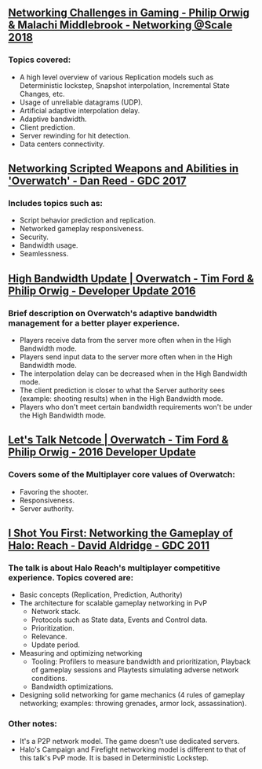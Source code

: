 ## [Networking Challenges in Gaming - Philip Orwig & Malachi Middlebrook - Networking @Scale 2018](https://www.facebook.com/atscaleevents/videos/networking-scale-2018-networking-challenges-in-gaming/2090071161265977/)
### Topics covered:
* A high level overview of various Replication models such as Deterministic lockstep, Snapshot interpolation, Incremental State Changes, etc.
* Usage of unreliable datagrams (UDP).
* Artificial adaptive interpolation delay.
* Adaptive bandwidth.
* Client prediction.
* Server rewinding for hit detection.
* Data centers connectivity.

## [Networking Scripted Weapons and Abilities in 'Overwatch' - Dan Reed - GDC 2017](https://www.gdcvault.com/play/1024041/Networking-Scripted-Weapons-and-Abilities)
### Includes topics such as: 
* Script behavior prediction and replication.
* Networked gameplay responsiveness. 
* Security.
* Bandwidth usage.
* Seamlessness.

## [High Bandwidth Update | Overwatch - Tim Ford & Philip Orwig - Developer Update 2016](https://www.youtube.com/watch?v=EqtNUFxgm38&list=LL6MKUgGZ9Q8c2Ff7GnoRoqA)
### Brief description on Overwatch's adaptive bandwidth management for a better player experience.
* Players receive data from the server more often when in the High Bandwidth mode.
* Players send input data to the server more often when in the High Bandwidth mode.
* The interpolation delay can be decreased when in the High Bandwidth mode.
* The client prediction is closer to what the Server authority sees (example: shooting results) when in the High Bandwidth mode.
* Players who don't meet certain bandwidth requirements won't be under the High Bandwidth mode.

## [Let's Talk Netcode | Overwatch -  Tim Ford & Philip Orwig - 2016 Developer Update](https://www.youtube.com/watch?v=vTH2ZPgYujQ&list=LL6MKUgGZ9Q8c2Ff7GnoRoqA)
### Covers some of the Multiplayer core values of Overwatch: 
* Favoring the shooter.
* Responsiveness.
* Server authority.

## [I Shot You First: Networking the Gameplay of Halo: Reach - David Aldridge - GDC 2011](https://www.youtube.com/watch?v=h47zZrqjgLc&list=LL6MKUgGZ9Q8c2Ff7GnoRoqA)
### The talk is about Halo Reach's multiplayer competitive experience. Topics covered are: 
* Basic concepts (Replication, Prediction, Authority)
* The architecture for scalable gameplay networking in PvP
  * Network stack.
  * Protocols such as State data, Events and Control data.
  * Prioritization.
  * Relevance.
  * Update period.
* Measuring and optimizing networking
  * Tooling: Profilers to measure bandwidth and prioritization, Playback of gameplay sessions and Playtests simulating adverse network conditions.
  * Bandwidth optimizations.
* Designing solid networking for game mechanics (4 rules of gameplay networking; examples: throwing grenades, armor lock, assassination).
### Other notes: 
* It's a P2P network model. The game doesn't use dedicated servers.
* Halo's Campaign and Firefight networking model is different to that of this talk's PvP mode. It is based in Deterministic Lockstep.

